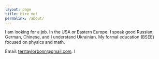 ```yaml
---
layout: page
title: Hire me!
permalink: /about/
---
```

 
I am looking for a job. In the USA or Eastern Europe. I speak good Russian, German, Chinese, and I understand Ukrainian.  My formal education (BSEE) focused on physics and math.

Email: terrtaylorbonn@gmail.com. I

